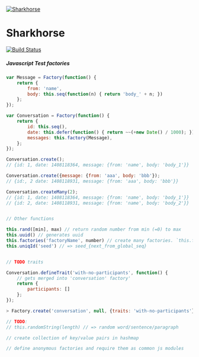 [![Sharkhorse](https://raw.githubusercontent.com/dmitriiabramov/sharkhorse/master/shark-horse.jpg)](https://raw.githubusercontent.com/dmitriiabramov/sharkhorse/master/shark-horse.jpg)
# Sharkhorse

[![Build Status](https://travis-ci.org/dmitriiabramov/sharkhorse.svg?branch=master)](https://travis-ci.org/dmitriiabramov/sharkhorse)

##### Javascript Test factories
```javascript
var Message = Factory(function() {
    return {
        from: 'name',
        body: this.seq(function(n) { return 'body_' + n; })
    };
});

var Conversation = Factory(function() {
    return {
        id: this.seq(),
        date: this.defer(function() { return ~~(+new Date() / 1000); }),
        messages: this.factory(Message),
    };
});

Conversation.create();
// {id: 1, date: 1408118364, message: {from: 'name', body: 'body_1'}}

Conversation.create({message: {from: 'aaa', body: 'bbb'});
// {id:, 2 date: 1408118931, message: {from: 'aaa', body: 'bbb'}}

Conversation.createMany(2);
// {id: 1, date: 1408118364, message: {from: 'name', body: 'body_1'}}
// {id: 2, date: 1408118931, message: {from: 'name', body: 'body_2'}}


// Other functions

this.rand([min], max) // return random number from min (=0) to max
this.uuid() // generates uuid
this.factories('factoryName', number) // create many factories. `this.factories('message', 5)` will create 5 message objects
this.uniqId('seed') // => seed_{next_from_global_seq}


// TODO traits

Conversation.defineTrait('with-no-participants', function() {
    // gets merged into 'conversation' factory'
    return {
        participants: []
    };
});

> Factory.create('conversation', null, {traits: 'with-no-participants'});

// TODO:
// this.randomString(length) // => random word/sentence/paragraph

// create collection of key/value pairs in hashmap

// define anonymous factories and require them as common js modules

```
